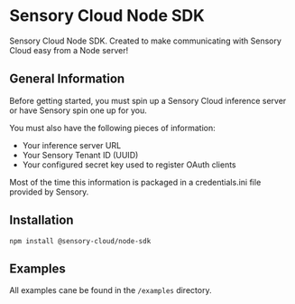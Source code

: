 # Sensory Cloud Node SDK

Sensory Cloud Node SDK. Created to make communicating with Sensory Cloud easy from a Node server!

## General Information

Before getting started, you must spin up a Sensory Cloud inference server or have Sensory spin one up for you.

You must also have the following pieces of information:
* Your inference server URL
* Your Sensory Tenant ID (UUID)
* Your configured secret key used to register OAuth clients

Most of the time this information is packaged in a credentials.ini file provided by Sensory.

## Installation

`npm install @sensory-cloud/node-sdk`

## Examples

All examples cane be found in the `/examples` directory.
